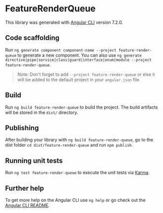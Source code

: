 # FeatureRenderQueue

This library was generated with [Angular CLI](https://github.com/angular/angular-cli) version 7.2.0.

## Code scaffolding

Run `ng generate component component-name --project feature-render-queue` to generate a new component. You can also use `ng generate directive|pipe|service|class|guard|interface|enum|module --project feature-render-queue`.

> Note: Don't forget to add `--project feature-render-queue` or else it will be added to the default project in your `angular.json` file.

## Build

Run `ng build feature-render-queue` to build the project. The build artifacts will be stored in the `dist/` directory.

## Publishing

After building your library with `ng build feature-render-queue`, go to the dist folder `cd dist/feature-render-queue` and run `npm publish`.

## Running unit tests

Run `ng test feature-render-queue` to execute the unit tests via [Karma](https://karma-runner.github.io).

## Further help

To get more help on the Angular CLI use `ng help` or go check out the [Angular CLI README](https://github.com/angular/angular-cli/blob/master/README.md).

